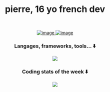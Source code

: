 <h1 align="center">pierre, 16 yo french dev</h1>
<br>

<p align="center">
  <a href="https://github.com/Piarre">
    <img alt="image" src="https://github-readme-stats.vercel.app/api?username=Piarre&theme=tokyonight&show_icons=true&hide_border=true&count_private=true&include_all_commits=true" />
  </a>
  <a href="https://github.com/Piarre">
    <img alt="image" src="https://github-readme-stats.vercel.app/api/top-langs/?username=Piarre&langs_count=8&theme=tokyonight&hide_border=true&layout=compact"/>
  </a>
</p>

<h3 align="center">Langages, frameworks, tools... ⬇️</h3>
<p align="center">
  <a href="https://skillicons.dev">
    <img src="https://skillicons.dev/icons?i=ts,js,go,powershell,swift,java,py,bash,spring,vite,react,nextjs,tailwind,nodejs,vscode,visualstudio,idea,androidstudio,github,git,docker,electron,express,linux,prisma,mongodb,mysql,firebase,postman&perline=8" />
  </a>
</p>

<h3 align="center">Coding stats of the week ⬇️</h3>
<p align="center">
  <a>
    <img src="https://github-readme-stats.vercel.app/api/wakatime?username=Piarre_&hide=TEXT,TOML,XML,&title_color=FFF&theme=tokyonight&hide_border=true">
  </a>
</p>
